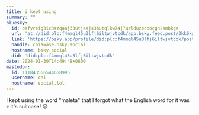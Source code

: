 ```yaml
---
title: i kept using
summary: ""
bluesky:
  id: bafyreig3ic34zqaaj33utjeajs3butqlkw74j7urlduzecoocgn2smbkga
  url: 'at://did:plc:f4mmql45u3lfj6iltwjvtcdk/app.bsky.feed.post/3kk6kpnnqxa22'
  link: 'https://bsky.app/profile/did:plc:f4mmql45u3lfj6iltwjvtcdk/post/3kk6kpnnqxa22'
  handle: chiawase.bsky.social
  hostname: bsky.social
  did: 'did:plc:f4mmql45u3lfj6iltwjvtcdk'
date: 2024-01-30T14:49:48+0800
mastodon:
  id: 111843566544668995
  username: chi
  hostname: social.lol
---
```


I kept using the word "maleta" that I forgot what the English word for it was 💀 it's suitcase! 😆
